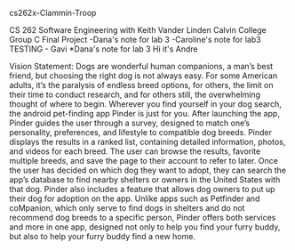 cs262x-Clammin-Troop

CS 262 Software Engineering with Keith Vander Linden Calvin College Group C Final Project
-Dana's note for lab 3
-Caroline's note for lab3
TESTING - Gavi
*Dana's note for lab 3
Hi it's Andre

Vision Statement:
    Dogs are wonderful human companions, a man’s best friend, but choosing the right dog is not always easy. For some American adults, it’s the paralysis of endless breed options, for others, the limit on their time to conduct research, and for others still, the overwhelming thought of where to begin. Wherever you find yourself in your dog search, the android pet-finding app Pinder is just for you. After launching the app, Pinder guides the user through a survey, designed to match one’s personality, preferences, and lifestyle to compatible dog breeds. Pinder displays the results in a ranked list, containing detailed information, photos, and videos for each breed. 
    The user can browse the results, favorite multiple breeds, and save the page to their account to refer to later. Once the user has decided on which dog they want to adopt, they can search the app’s database to find nearby shelters or owners in the United States with that dog. Pinder also includes a feature that allows dog owners to put up their dog for adoption on the app. Unlike apps such as Petfinder and coMpanion, which only serve to find dogs in shelters and do not recommend dog breeds to a specific person, Pinder offers both services and more in one app, designed not only to help you find your furry buddy, but also to help your furry buddy find a new home.



